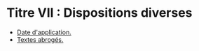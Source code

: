# Titre VII : Dispositions diverses

- [Date d'application.](date-d-application)
- [Textes abrogés.](textes-abroges)
